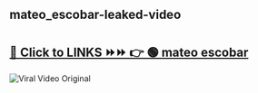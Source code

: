 
 ## mateo_escobar-leaked-video 

# <h2><a href="https://clipsfans.com/mateo_escobar&ref=git">🔗 Click to LINKS ⏩⏩ 👉 🟢 mateo escobar </a></h2>

<a href="https://clipsfans.com/mateo_escobar&ref=git" rel="nofollow" data-target="animated-image.originalLink"><img src="https://i.ibb.co.com/xMMVF88/686577567.gif" alt="Viral Video Original" style="max-width: 100%; display: inline-block;" data-target="animated-image.originalImage"></a>

